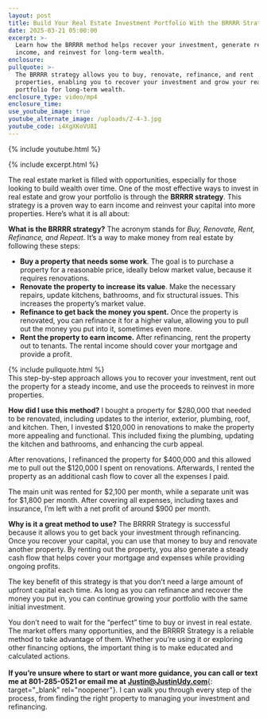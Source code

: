 ```yaml
---
layout: post
title: Build Your Real Estate Investment Portfolio With the BRRRR Strategy
date: 2025-03-21 05:00:00
excerpt: >-
  Learn how the BRRRR method helps recover your investment, generate rental
  income, and reinvest for long-term wealth.
enclosure:
pullquote: >-
  The BRRRR strategy allows you to buy, renovate, refinance, and rent
  properties, enabling you to recover your investment and grow your real estate
  portfolio for long-term wealth.
enclosure_type: video/mp4
enclosure_time:
use_youtube_image: true
youtube_alternate_image: /uploads/2-4-3.jpg
youtube_code: i4XgXKoVU8I
---
```

{% include youtube.html %}

{% include excerpt.html %}

The real estate market is filled with opportunities, especially for those looking to build wealth over time. One of the most effective ways to invest in real estate and grow your portfolio is through the **BRRRR strategy**. This strategy is a proven way to earn income and reinvest your capital into more properties. Here’s what it is all about:

**What is the BRRRR strategy?** The acronym stands for *Buy, Renovate, Rent, Refinance, and Repeat*. It’s a way to make money from real estate by following these steps:

* **Buy a property that needs some work**. The goal is to purchase a property for a reasonable price, ideally below market value, because it requires renovations.
* **Renovate the property to increase its value**. Make the necessary repairs, update kitchens, bathrooms, and fix structural issues. This increases the property’s market value.
* **Refinance to get back the money you spent.** Once the property is renovated, you can refinance it for a higher value, allowing you to pull out the money you put into it, sometimes even more.
* **Rent the property to earn income.** After refinancing, rent the property out to tenants. The rental income should cover your mortgage and provide a profit.

{% include pullquote.html %}<br>This step-by-step approach allows you to recover your investment, rent out the property for a steady income, and use the proceeds to reinvest in more properties.

**How did I use this method?** I bought a property for $280,000 that needed to be renovated, including updates to the interior, exterior, plumbing, roof, and kitchen. Then, I invested $120,000 in renovations to make the property more appealing and functional. This included fixing the plumbing, updating the kitchen and bathrooms, and enhancing the curb appeal.

After renovations, I refinanced the property for $400,000 and this allowed me to pull out the $120,000 I spent on renovations. Afterwards, I rented the property as an additional cash flow to cover all the expenses I paid.

The main unit was rented for $2,100 per month, while a separate unit was for $1,800 per month. After covering all expenses, including taxes and insurance, I’m left with a net profit of around $900 per month.

**Why is it a great method to use?** The BRRRR Strategy is successful because it allows you to get back your investment through refinancing. Once you recover your capital, you can use that money to buy and renovate another property. By renting out the property, you also generate a steady cash flow that helps cover your mortgage and expenses while providing ongoing profits.

The key benefit of this strategy is that you don’t need a large amount of upfront capital each time. As long as you can refinance and recover the money you put in, you can continue growing your portfolio with the same initial investment.

You don’t need to wait for the “perfect” time to buy or invest in real estate. The market offers many opportunities, and the BRRRR Strategy is a reliable method to take advantage of them. Whether you’re using it or exploring other financing options, the important thing is to make educated and calculated actions.<br><br>**If you’re unsure where to start or want more guidance, you can call or text me at 801-285-0521 or email me at** [**Justin@JustinUdy.com**](Justin@JustinUdy.com){: target="_blank" rel="noopener"}. I can walk you through every step of the process, from finding the right property to managing your investment and refinancing.